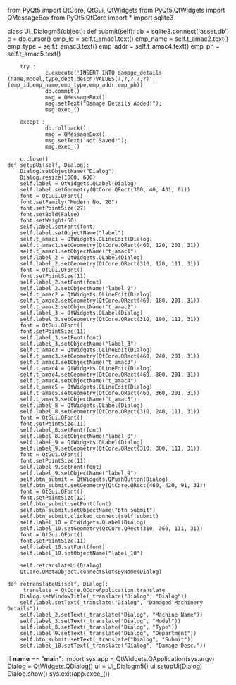 

from PyQt5 import QtCore, QtGui, QtWidgets
from PyQt5.QtWidgets import QMessageBox
from PyQt5.QtCore import *
import sqlite3

class Ui_Dialogm5(object):
    def submit(self):
        db = sqlite3.connect('asset.db')
        c = db.cursor()
        emp_id = self.t_amac1.text()
        emp_name = self.t_amac2.text()
        emp_type = self.t_amac3.text()
        emp_addr = self.t_amac4.text()
        emp_ph = self.t_amac5.text()

        

        try :
                c.execute('INSERT INTO damage_details (name,model,type,dept,descn)VALUES(?,?,?,?,?)',(emp_id,emp_name,emp_type,emp_addr,emp_ph))
                db.commit()
                msg = QMessageBox()
                msg.setText("Damage Details Added!");
                msg.exec_()
                
        except :
                db.rollback()
                msg = QMessageBox()
                msg.setText("Not Saved!");
                msg.exec_()
        
        c.close()
    def setupUi(self, Dialog):
        Dialog.setObjectName("Dialog")
        Dialog.resize(1000, 600)
        self.label = QtWidgets.QLabel(Dialog)
        self.label.setGeometry(QtCore.QRect(300, 40, 431, 61))
        font = QtGui.QFont()
        font.setFamily("Modern No. 20")
        font.setPointSize(27)
        font.setBold(False)
        font.setWeight(50)
        self.label.setFont(font)
        self.label.setObjectName("label")
        self.t_amac1 = QtWidgets.QLineEdit(Dialog)
        self.t_amac1.setGeometry(QtCore.QRect(460, 120, 201, 31))
        self.t_amac1.setObjectName("t_amac1")
        self.label_2 = QtWidgets.QLabel(Dialog)
        self.label_2.setGeometry(QtCore.QRect(310, 120, 111, 31))
        font = QtGui.QFont()
        font.setPointSize(11)
        self.label_2.setFont(font)
        self.label_2.setObjectName("label_2")
        self.t_amac2 = QtWidgets.QLineEdit(Dialog)
        self.t_amac2.setGeometry(QtCore.QRect(460, 180, 201, 31))
        self.t_amac2.setObjectName("t_amac2")
        self.label_3 = QtWidgets.QLabel(Dialog)
        self.label_3.setGeometry(QtCore.QRect(310, 180, 111, 31))
        font = QtGui.QFont()
        font.setPointSize(11)
        self.label_3.setFont(font)
        self.label_3.setObjectName("label_3")
        self.t_amac3 = QtWidgets.QLineEdit(Dialog)
        self.t_amac3.setGeometry(QtCore.QRect(460, 240, 201, 31))
        self.t_amac3.setObjectName("t_amac3")
        self.t_amac4 = QtWidgets.QLineEdit(Dialog)
        self.t_amac4.setGeometry(QtCore.QRect(460, 300, 201, 31))
        self.t_amac4.setObjectName("t_amac4")
        self.t_amac5 = QtWidgets.QLineEdit(Dialog)
        self.t_amac5.setGeometry(QtCore.QRect(460, 360, 201, 31))
        self.t_amac5.setObjectName("t_amac5")
        self.label_8 = QtWidgets.QLabel(Dialog)
        self.label_8.setGeometry(QtCore.QRect(310, 240, 111, 31))
        font = QtGui.QFont()
        font.setPointSize(11)
        self.label_8.setFont(font)
        self.label_8.setObjectName("label_8")
        self.label_9 = QtWidgets.QLabel(Dialog)
        self.label_9.setGeometry(QtCore.QRect(310, 300, 111, 31))
        font = QtGui.QFont()
        font.setPointSize(11)
        self.label_9.setFont(font)
        self.label_9.setObjectName("label_9")
        self.btn_submit = QtWidgets.QPushButton(Dialog)
        self.btn_submit.setGeometry(QtCore.QRect(460, 420, 91, 31))
        font = QtGui.QFont()
        font.setPointSize(12)
        self.btn_submit.setFont(font)
        self.btn_submit.setObjectName("btn_submit")
        self.btn_submit.clicked.connect(self.submit)
        self.label_10 = QtWidgets.QLabel(Dialog)
        self.label_10.setGeometry(QtCore.QRect(310, 360, 111, 31))
        font = QtGui.QFont()
        font.setPointSize(11)
        self.label_10.setFont(font)
        self.label_10.setObjectName("label_10")

        self.retranslateUi(Dialog)
        QtCore.QMetaObject.connectSlotsByName(Dialog)

    def retranslateUi(self, Dialog):
        _translate = QtCore.QCoreApplication.translate
        Dialog.setWindowTitle(_translate("Dialog", "Dialog"))
        self.label.setText(_translate("Dialog", "Damaged Machinery Details"))
        self.label_2.setText(_translate("Dialog", "Machine Name"))
        self.label_3.setText(_translate("Dialog", "Model"))
        self.label_8.setText(_translate("Dialog", "Type"))
        self.label_9.setText(_translate("Dialog", "Department"))
        self.btn_submit.setText(_translate("Dialog", "Submit"))
        self.label_10.setText(_translate("Dialog", "Damage Desc."))


if __name__ == "__main__":
    import sys
    app = QtWidgets.QApplication(sys.argv)
    Dialog = QtWidgets.QDialog()
    ui = Ui_Dialogm5()
    ui.setupUi(Dialog)
    Dialog.show()
    sys.exit(app.exec_())

